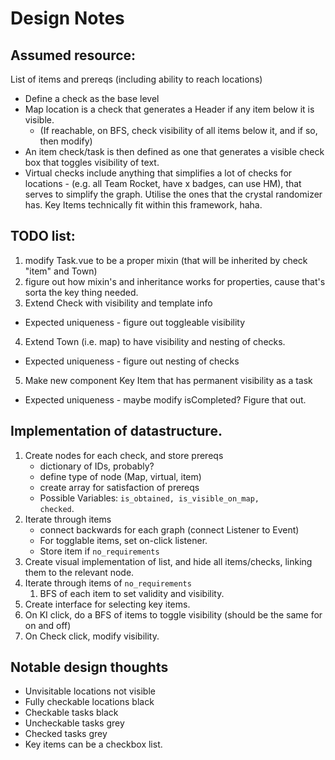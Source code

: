 # Design Notes


## Assumed resource: 
List of items and prereqs (including ability to reach locations)
- Define a check as the base level
- Map location is a check that generates a Header if any item below it is visible.
  - (If reachable, on BFS, check visibility of all items below it, and if so, then modify)
- An item check/task is then defined as one that generates a visible check box that toggles visibility of text.
- Virtual checks include anything that simplifies a lot of checks for locations - (e.g. all  Team Rocket, have x badges, can use HM), that serves to simplify the graph. Utilise the ones that the crystal randomizer has. Key Items technically fit within this framework, haha.

## TODO list:
1. modify Task.vue to be a proper mixin (that will be inherited by check "item" and Town)
2. figure out how mixin's and inheritance works for properties, cause that's sorta the key thing needed.
3. Extend Check with visibility and template info
  - Expected uniqueness - figure out toggleable visibility
4. Extend Town (i.e. map) to have visibility and nesting of checks.
  - Expected uniqueness - figure out nesting of checks
5. Make new component Key Item that has permanent visibility as a task
  - Expected uniqueness - maybe modify isCompleted? Figure that out.

## Implementation of datastructure.
1. Create nodes for each check, and store prereqs
   * dictionary of IDs, probably?
   * define type of node (Map, virtual, item)
   * create array for satisfaction of prereqs
   * Possible Variables: <code>is_obtained, is_visible_on_map, checked</code>.
2. Iterate through items
   * connect backwards for each graph (connect Listener to Event)
   * For togglable items, set on-click listener.
   * Store item if <code>no_requirements</code>
3. Create visual implementation of list, and hide all items/checks, linking them to the relevant node.
4. Iterate through items of <code>no_requirements</code>
   1. BFS of each item to set validity and visibility.
5. Create interface for selecting key items.
6. On KI click, do a BFS of items to toggle visibility (should be the same for on and off)
7. On Check click, modify visibility.

## Notable design thoughts
- Unvisitable locations not visible
- Fully checkable locations black
- Checkable tasks black
- Uncheckable tasks grey
- Checked tasks grey
- Key items can be a checkbox list.

